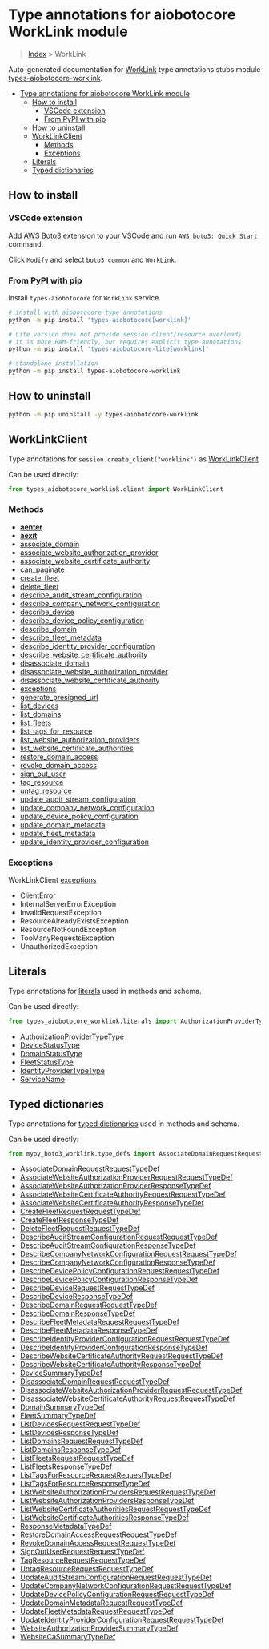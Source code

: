 <a id="type-annotations-for-aiobotocore-worklink-module"></a>

# Type annotations for aiobotocore WorkLink module

> [Index](..) > WorkLink

Auto-generated documentation for
[WorkLink](https://boto3.amazonaws.com/v1/documentation/api/latest/reference/services/worklink.html#WorkLink)
type annotations stubs module
[types-aiobotocore-worklink](https://pypi.org/project/types-aiobotocore-worklink/).

- [Type annotations for aiobotocore WorkLink module](#type-annotations-for-aiobotocore-worklink-module)
  - [How to install](#how-to-install)
    - [VSCode extension](#vscode-extension)
    - [From PyPI with pip](#from-pypi-with-pip)
  - [How to uninstall](#how-to-uninstall)
  - [WorkLinkClient](#worklinkclient)
    - [Methods](#methods)
    - [Exceptions](#exceptions)
  - [Literals](#literals)
  - [Typed dictionaries](#typed-dictionaries)

<a id="how-to-install"></a>

## How to install

<a id="vscode-extension"></a>

### VSCode extension

Add
[AWS Boto3](https://marketplace.visualstudio.com/items?itemName=Boto3typed.boto3-ide)
extension to your VSCode and run `AWS boto3: Quick Start` command.

Click `Modify` and select `boto3 common` and `WorkLink`.

<a id="from-pypi-with-pip"></a>

### From PyPI with pip

Install `types-aiobotocore` for `WorkLink` service.

```bash
# install with aiobotocore type annotations
python -m pip install 'types-aiobotocore[worklink]'

# Lite version does not provide session.client/resource overloads
# it is more RAM-friendly, but requires explicit type annotations
python -m pip install 'types-aiobotocore-lite[worklink]'

# standalone installation
python -m pip install types-aiobotocore-worklink
```

<a id="how-to-uninstall"></a>

## How to uninstall

```bash
python -m pip uninstall -y types-aiobotocore-worklink
```

<a id="worklinkclient"></a>

## WorkLinkClient

Type annotations for `session.create_client("worklink")` as
[WorkLinkClient](./client.md)

Can be used directly:

```python
from types_aiobotocore_worklink.client import WorkLinkClient
```

<a id="methods"></a>

### Methods

- [__aenter__](./client.md#__aenter__)
- [__aexit__](./client.md#__aexit__)
- [associate_domain](./client.md#associate_domain)
- [associate_website_authorization_provider](./client.md#associate_website_authorization_provider)
- [associate_website_certificate_authority](./client.md#associate_website_certificate_authority)
- [can_paginate](./client.md#can_paginate)
- [create_fleet](./client.md#create_fleet)
- [delete_fleet](./client.md#delete_fleet)
- [describe_audit_stream_configuration](./client.md#describe_audit_stream_configuration)
- [describe_company_network_configuration](./client.md#describe_company_network_configuration)
- [describe_device](./client.md#describe_device)
- [describe_device_policy_configuration](./client.md#describe_device_policy_configuration)
- [describe_domain](./client.md#describe_domain)
- [describe_fleet_metadata](./client.md#describe_fleet_metadata)
- [describe_identity_provider_configuration](./client.md#describe_identity_provider_configuration)
- [describe_website_certificate_authority](./client.md#describe_website_certificate_authority)
- [disassociate_domain](./client.md#disassociate_domain)
- [disassociate_website_authorization_provider](./client.md#disassociate_website_authorization_provider)
- [disassociate_website_certificate_authority](./client.md#disassociate_website_certificate_authority)
- [exceptions](./client.md#exceptions)
- [generate_presigned_url](./client.md#generate_presigned_url)
- [list_devices](./client.md#list_devices)
- [list_domains](./client.md#list_domains)
- [list_fleets](./client.md#list_fleets)
- [list_tags_for_resource](./client.md#list_tags_for_resource)
- [list_website_authorization_providers](./client.md#list_website_authorization_providers)
- [list_website_certificate_authorities](./client.md#list_website_certificate_authorities)
- [restore_domain_access](./client.md#restore_domain_access)
- [revoke_domain_access](./client.md#revoke_domain_access)
- [sign_out_user](./client.md#sign_out_user)
- [tag_resource](./client.md#tag_resource)
- [untag_resource](./client.md#untag_resource)
- [update_audit_stream_configuration](./client.md#update_audit_stream_configuration)
- [update_company_network_configuration](./client.md#update_company_network_configuration)
- [update_device_policy_configuration](./client.md#update_device_policy_configuration)
- [update_domain_metadata](./client.md#update_domain_metadata)
- [update_fleet_metadata](./client.md#update_fleet_metadata)
- [update_identity_provider_configuration](./client.md#update_identity_provider_configuration)

<a id="exceptions"></a>

### Exceptions

WorkLinkClient [exceptions](./client.md#exceptions)

- ClientError
- InternalServerErrorException
- InvalidRequestException
- ResourceAlreadyExistsException
- ResourceNotFoundException
- TooManyRequestsException
- UnauthorizedException

<a id="literals"></a>

## Literals

Type annotations for [literals](./literals.md) used in methods and schema.

Can be used directly:

```python
from types_aiobotocore_worklink.literals import AuthorizationProviderTypeType, ...
```

- [AuthorizationProviderTypeType](./literals.md#authorizationprovidertypetype)
- [DeviceStatusType](./literals.md#devicestatustype)
- [DomainStatusType](./literals.md#domainstatustype)
- [FleetStatusType](./literals.md#fleetstatustype)
- [IdentityProviderTypeType](./literals.md#identityprovidertypetype)
- [ServiceName](./literals.md#servicename)

<a id="typed-dictionaries"></a>

## Typed dictionaries

Type annotations for [typed dictionaries](./type_defs.md) used in methods and
schema.

Can be used directly:

```python
from mypy_boto3_worklink.type_defs import AssociateDomainRequestRequestTypeDef, ...
```

- [AssociateDomainRequestRequestTypeDef](./type_defs.md#associatedomainrequestrequesttypedef)
- [AssociateWebsiteAuthorizationProviderRequestRequestTypeDef](./type_defs.md#associatewebsiteauthorizationproviderrequestrequesttypedef)
- [AssociateWebsiteAuthorizationProviderResponseTypeDef](./type_defs.md#associatewebsiteauthorizationproviderresponsetypedef)
- [AssociateWebsiteCertificateAuthorityRequestRequestTypeDef](./type_defs.md#associatewebsitecertificateauthorityrequestrequesttypedef)
- [AssociateWebsiteCertificateAuthorityResponseTypeDef](./type_defs.md#associatewebsitecertificateauthorityresponsetypedef)
- [CreateFleetRequestRequestTypeDef](./type_defs.md#createfleetrequestrequesttypedef)
- [CreateFleetResponseTypeDef](./type_defs.md#createfleetresponsetypedef)
- [DeleteFleetRequestRequestTypeDef](./type_defs.md#deletefleetrequestrequesttypedef)
- [DescribeAuditStreamConfigurationRequestRequestTypeDef](./type_defs.md#describeauditstreamconfigurationrequestrequesttypedef)
- [DescribeAuditStreamConfigurationResponseTypeDef](./type_defs.md#describeauditstreamconfigurationresponsetypedef)
- [DescribeCompanyNetworkConfigurationRequestRequestTypeDef](./type_defs.md#describecompanynetworkconfigurationrequestrequesttypedef)
- [DescribeCompanyNetworkConfigurationResponseTypeDef](./type_defs.md#describecompanynetworkconfigurationresponsetypedef)
- [DescribeDevicePolicyConfigurationRequestRequestTypeDef](./type_defs.md#describedevicepolicyconfigurationrequestrequesttypedef)
- [DescribeDevicePolicyConfigurationResponseTypeDef](./type_defs.md#describedevicepolicyconfigurationresponsetypedef)
- [DescribeDeviceRequestRequestTypeDef](./type_defs.md#describedevicerequestrequesttypedef)
- [DescribeDeviceResponseTypeDef](./type_defs.md#describedeviceresponsetypedef)
- [DescribeDomainRequestRequestTypeDef](./type_defs.md#describedomainrequestrequesttypedef)
- [DescribeDomainResponseTypeDef](./type_defs.md#describedomainresponsetypedef)
- [DescribeFleetMetadataRequestRequestTypeDef](./type_defs.md#describefleetmetadatarequestrequesttypedef)
- [DescribeFleetMetadataResponseTypeDef](./type_defs.md#describefleetmetadataresponsetypedef)
- [DescribeIdentityProviderConfigurationRequestRequestTypeDef](./type_defs.md#describeidentityproviderconfigurationrequestrequesttypedef)
- [DescribeIdentityProviderConfigurationResponseTypeDef](./type_defs.md#describeidentityproviderconfigurationresponsetypedef)
- [DescribeWebsiteCertificateAuthorityRequestRequestTypeDef](./type_defs.md#describewebsitecertificateauthorityrequestrequesttypedef)
- [DescribeWebsiteCertificateAuthorityResponseTypeDef](./type_defs.md#describewebsitecertificateauthorityresponsetypedef)
- [DeviceSummaryTypeDef](./type_defs.md#devicesummarytypedef)
- [DisassociateDomainRequestRequestTypeDef](./type_defs.md#disassociatedomainrequestrequesttypedef)
- [DisassociateWebsiteAuthorizationProviderRequestRequestTypeDef](./type_defs.md#disassociatewebsiteauthorizationproviderrequestrequesttypedef)
- [DisassociateWebsiteCertificateAuthorityRequestRequestTypeDef](./type_defs.md#disassociatewebsitecertificateauthorityrequestrequesttypedef)
- [DomainSummaryTypeDef](./type_defs.md#domainsummarytypedef)
- [FleetSummaryTypeDef](./type_defs.md#fleetsummarytypedef)
- [ListDevicesRequestRequestTypeDef](./type_defs.md#listdevicesrequestrequesttypedef)
- [ListDevicesResponseTypeDef](./type_defs.md#listdevicesresponsetypedef)
- [ListDomainsRequestRequestTypeDef](./type_defs.md#listdomainsrequestrequesttypedef)
- [ListDomainsResponseTypeDef](./type_defs.md#listdomainsresponsetypedef)
- [ListFleetsRequestRequestTypeDef](./type_defs.md#listfleetsrequestrequesttypedef)
- [ListFleetsResponseTypeDef](./type_defs.md#listfleetsresponsetypedef)
- [ListTagsForResourceRequestRequestTypeDef](./type_defs.md#listtagsforresourcerequestrequesttypedef)
- [ListTagsForResourceResponseTypeDef](./type_defs.md#listtagsforresourceresponsetypedef)
- [ListWebsiteAuthorizationProvidersRequestRequestTypeDef](./type_defs.md#listwebsiteauthorizationprovidersrequestrequesttypedef)
- [ListWebsiteAuthorizationProvidersResponseTypeDef](./type_defs.md#listwebsiteauthorizationprovidersresponsetypedef)
- [ListWebsiteCertificateAuthoritiesRequestRequestTypeDef](./type_defs.md#listwebsitecertificateauthoritiesrequestrequesttypedef)
- [ListWebsiteCertificateAuthoritiesResponseTypeDef](./type_defs.md#listwebsitecertificateauthoritiesresponsetypedef)
- [ResponseMetadataTypeDef](./type_defs.md#responsemetadatatypedef)
- [RestoreDomainAccessRequestRequestTypeDef](./type_defs.md#restoredomainaccessrequestrequesttypedef)
- [RevokeDomainAccessRequestRequestTypeDef](./type_defs.md#revokedomainaccessrequestrequesttypedef)
- [SignOutUserRequestRequestTypeDef](./type_defs.md#signoutuserrequestrequesttypedef)
- [TagResourceRequestRequestTypeDef](./type_defs.md#tagresourcerequestrequesttypedef)
- [UntagResourceRequestRequestTypeDef](./type_defs.md#untagresourcerequestrequesttypedef)
- [UpdateAuditStreamConfigurationRequestRequestTypeDef](./type_defs.md#updateauditstreamconfigurationrequestrequesttypedef)
- [UpdateCompanyNetworkConfigurationRequestRequestTypeDef](./type_defs.md#updatecompanynetworkconfigurationrequestrequesttypedef)
- [UpdateDevicePolicyConfigurationRequestRequestTypeDef](./type_defs.md#updatedevicepolicyconfigurationrequestrequesttypedef)
- [UpdateDomainMetadataRequestRequestTypeDef](./type_defs.md#updatedomainmetadatarequestrequesttypedef)
- [UpdateFleetMetadataRequestRequestTypeDef](./type_defs.md#updatefleetmetadatarequestrequesttypedef)
- [UpdateIdentityProviderConfigurationRequestRequestTypeDef](./type_defs.md#updateidentityproviderconfigurationrequestrequesttypedef)
- [WebsiteAuthorizationProviderSummaryTypeDef](./type_defs.md#websiteauthorizationprovidersummarytypedef)
- [WebsiteCaSummaryTypeDef](./type_defs.md#websitecasummarytypedef)
